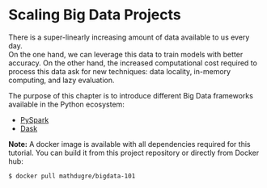 # Scaling Big Data Projects

There is a super-linearly increasing amount of data available to us every day.</br>
On the one hand, we can leverage this data to train models with better accuracy.
On the other hand, the increased computational cost required to process this data ask for new techniques: data locality, in-memory computing, and lazy evaluation.

The purpose of this chapter is to introduce different Big Data frameworks available in the Python ecosystem:

- [PySpark](https://spark.apache.org/docs/latest/api/python/#)
- [Dask](https://www.dask.org/)

**Note:** A docker image is available with all dependencies required for this tutorial. You can build it from this project repository or directly from Docker hub:

```bash
$ docker pull mathdugre/bigdata-101
```
